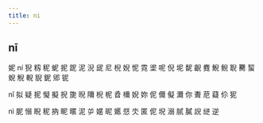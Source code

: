 ```yaml
---
title: ni
---
```


## nī
妮
ní
猊
籾
秜
蚭
抳
跜
泥
淣
屔
尼
棿
婗
怩
霓
埿
呢
倪
坭
馜
齯
麑
鯢
鲵
聣
臡
蛪
蜺
觬
輗
貎
鈮
郳
铌











nǐ
拟
疑
抳
懝
擬
掜
旎
晲
隬
棿
柅
孴
檷
婗
妳
伲
儞
儗
濔
你
聻
苨
薿
伱
狔












nì
胒
愵
睨
秜
抐
眤
暱
泥
屰
嫟
昵
嬺
惄
氼
匿
伲
堄
溺
腻
膩
誽
縌
逆

